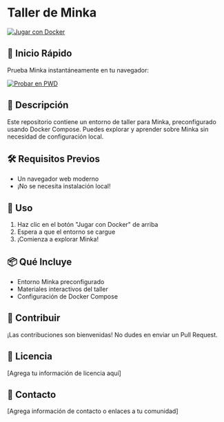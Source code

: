# Taller de Minka

[![Jugar con Docker](https://img.shields.io/badge/Play%20with-Docker-1488C6?logo=docker)](https://labs.play-with-docker.com/?stack=https://gist.githubusercontent.com/pcastellanos-minka/400551ec9c8cb9f4f6555f729e08d024/raw/465ca687fb485778f0787ca88cf98da06fcf1a02/docker-compose.yaml)

## 🚀 Inicio Rápido

Prueba Minka instantáneamente en tu navegador:

[![Probar en PWD](https://raw.githubusercontent.com/play-with-docker/stacks/master/assets/images/button.png)](https://labs.play-with-docker.com/?stack=https://gist.githubusercontent.com/pcastellanos-minka/400551ec9c8cb9f4f6555f729e08d024/raw/465ca687fb485778f0787ca88cf98da06fcf1a02/docker-compose.yaml)

## 📝 Descripción

Este repositorio contiene un entorno de taller para Minka, preconfigurado usando Docker Compose. Puedes explorar y aprender sobre Minka sin necesidad de configuración local.

## 🛠️ Requisitos Previos

- Un navegador web moderno
- ¡No se necesita instalación local!

## 🔧 Uso

1. Haz clic en el botón "Jugar con Docker" de arriba
2. Espera a que el entorno se cargue
3. ¡Comienza a explorar Minka!

## 📦 Qué Incluye

- Entorno Minka preconfigurado
- Materiales interactivos del taller
- Configuración de Docker Compose

## 🤝 Contribuir

¡Las contribuciones son bienvenidas! No dudes en enviar un Pull Request.

## 📄 Licencia

[Agrega tu información de licencia aquí]

## 📮 Contacto

[Agrega información de contacto o enlaces a tu comunidad]
